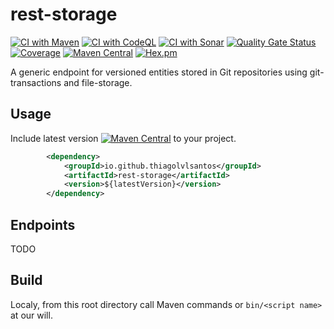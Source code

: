 # rest-storage

[![CI with Maven](https://github.com/thiagolvlsantos/rest-storage/actions/workflows/maven.yml/badge.svg)](https://github.com/thiagolvlsantos/rest-storage/actions/workflows/maven.yml)
[![CI with CodeQL](https://github.com/thiagolvlsantos/rest-storage/actions/workflows/codeql.yml/badge.svg)](https://github.com/thiagolvlsantos/rest-storage/actions/workflows/codeql.yml)
[![CI with Sonar](https://github.com/thiagolvlsantos/rest-storage/actions/workflows/sonar.yml/badge.svg)](https://github.com/thiagolvlsantos/rest-storage/actions/workflows/sonar.yml)
[![Quality Gate Status](https://sonarcloud.io/api/project_badges/measure?project=thiagolvlsantos_rest-storage&metric=alert_status)](https://sonarcloud.io/dashboard?id=thiagolvlsantos_rest-storage)
[![Coverage](https://sonarcloud.io/api/project_badges/measure?project=thiagolvlsantos_rest-storage&metric=coverage)](https://sonarcloud.io/dashboard?id=thiagolvlsantos_rest-storage)
[![Maven Central](https://maven-badges.herokuapp.com/maven-central/io.github.thiagolvlsantos/rest-storage/badge.svg)](https://repo1.maven.org/maven2/io/github/thiagolvlsantos/rest-storage/)
[![Hex.pm](https://img.shields.io/hexpm/l/plug.svg)](http://www.apache.org/licenses/LICENSE-2.0)

A generic endpoint for versioned entities stored in Git repositories using git-transactions and file-storage.

## Usage

Include latest version [![Maven Central](https://maven-badges.herokuapp.com/maven-central/io.github.thiagolvlsantos/rest-storage/badge.svg)](https://repo1.maven.org/maven2/io/github/thiagolvlsantos/rest-storage/) to your project.

```xml
		<dependency>
			<groupId>io.github.thiagolvlsantos</groupId>
			<artifactId>rest-storage</artifactId>
			<version>${latestVersion}</version>
		</dependency>
```

## Endpoints

TODO

## Build

Localy, from this root directory call Maven commands or `bin/<script name>` at our will.
